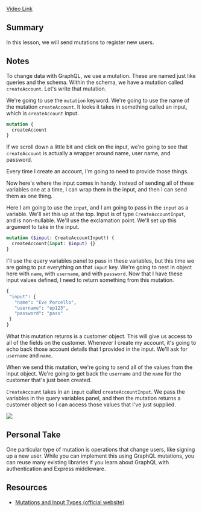 [Video Link](https://egghead.io/lessons/graphql-use-an-input-type-to-create-an-account-with-a-graphql-mutation)

## Summary

In this lesson, we will send mutations to register new users.

## Notes

To change data with GraphQL, we use a mutation. These are named just like queries and the schema. Within the schema, we have a mutation called `createAccount`. Let's write that mutation.

We're going to use the `mutation` keyword. We're going to use the name of the mutation `createAccount`. It looks it takes in something called an input, which is `createAccount` input.

```graphql
mutation {
  createAccount
}
```

If we scroll down a little bit and click on the input, we're going to see that `createAccount` is actually a wrapper around name, user name, and password.

Every time I create an account, I'm going to need to provide those things.

Now here's where the input comes in handy. Instead of sending all of these variables one at a time, I can wrap them in the input, and then I can send them as one thing.

Here I am going to use the `input`, and I am going to pass in the `input` as a variable. We'll set this up at the top. Input is of type `CreateAccountInput`, and is non-nullable. We'll use the exclamation point. We'll set up this argument to take in the input.

```graphql
mutation ($input: CreateAccountInput!) {
  createAccount(input: $input) {}
}
```

I'll use the query variables panel to pass in these variables, but this time we are going to put everything on that `input` key. We're going to nest in object here with `name`, with `username`, and with `password`. Now that I have these input values defined, I need to return something from this mutation.

```graphql
{
 "input": {
   "name": "Eve Porcello",
   "username": "ep123",
   "password": "pass"
 }
}
```

What this mutation returns is a customer object. This will give us access to all of the fields on the customer. Whenever I create my account, it's going to echo back those account details that I provided in the input. We'll ask for `username` and `name`.

When we send this mutation, we're going to send all of the values from the input object. We're going to get back the `username` and the `name` for the customer that's just been created.

`CreateAccount` takes in an `input` called `createAccountInput`. We pass the variables in the query variables panel, and then the mutation returns a customer object so I can access those values that I've just supplied.

![](https://res.cloudinary.com/dg3gyk0gu/image/upload/v1563555710/transcript-images/egghead-use-an-input-type-to-create-an-account-with-a-graphql-mutation-account-info-returned.png)

## Personal Take

One particular type of mutation is operations that change users, like signing up a new user. While you can implement this using GraphQL mutations, you can reuse many existing libraries if you learn about GraphQL with authentication and Express middleware.

## Resources

- [Mutations and Input Types (official website)](https://graphql.org/graphql-js/mutations-and-input-types/)
